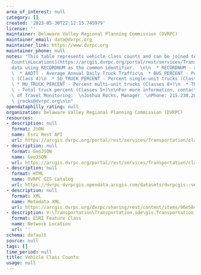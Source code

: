 ```yaml
---
area_of_interest: null
category: []
created: '2023-05-30T22:12:15.745979'
license: ''
maintainer: Delaware Valley Regional Planning Commission (DVRPC)
maintainer_email: data@dvrpc.org
maintainer_link: https://www.dvrpc.org
maintainer_phone: null
notes: "This table represents vehicle class counts and can be joined to our [Traffic\n\
  Count\nLocations](https://arcgis.dvrpc.org/portal/rest/services/Transportation/TrafficCounts/FeatureServer)\n\
  data using RECORDNUM as the common identifier.  \n\n  * RECORDNUM - record identifier\n\
  \  * AADTT - Average Annual Daily Truck Traffic\n  * BUS_PERCENT - Percent buses\
  \ (Class 4)\n  * SU_TRUCK_PERCENT - Percent single-unit trucks (Classes 5-7)\n \
  \ * MU_TRUCK_PERCENT - Percent multi-unit trucks (Classes 8+)\n  * TRUCK_PERCENT\
  \ - Total truck percent (Classes 5+)\n\nFor more information, contact our Office\
  \ of Travel Monitoring:  \nJoshua Rocks, Manager  \nPhone: 215.238.2854 | Email:\
  \ jrocks@dvrpc.org\n\n"
opendataphilly_rating: null
organization: Delaware Valley Regional Planning Commission (DVRPC)
resources:
- description: null
  format: JSON
  name: Esri Rest API
  url: https://arcgis.dvrpc.org/portal/rest/services/Transportation/classcounts/FeatureServer/0
- description: null
  format: GeoJSON
  name: GeoJSON
  url: https://arcgis.dvrpc.org/portal/rest/services/Transportation/classcounts/FeatureServer/0/query?where=1=1&outsr=4326&outfields=*&f=geojson
- description: null
  format: HTML
  name: DVRPC GIS Catalog
  url: https://dvrpc-dvrpcgis.opendata.arcgis.com/datasets/dvrpcgis::vehicle-class-counts
- description: null
  format: XML
  name: Metadata XML
  url: https://arcgis.dvrpc.org/dvrpc/sharing/rest/content/items/96e58c4ae3364d9897bfb5620085841a/info/metadata/metadata.xml?format=default
- description: V:\Transportation\Transportation.sde\gis.Transportation.classcounts
  format: ESRI Feature Class
  name: Network Location
  url: ''
schema: default
source: null
tags: []
time_period: null
title: Vehicle Class Counts
usage: null
---
```


